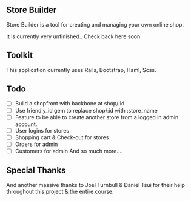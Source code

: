 ## Store Builder
Store Builder is a tool for creating and managing your own online shop.

It is currently very unfinished.. Check back here soon.

## Toolkit
This application currently uses Rails, Bootstrap, Haml, Scss.

## Todo
+ [ ] Build a shopfront with backbone at shop/:id
+ [ ] Use friendly_id gem to replace shop/:id with :store_name
+ [ ] Feature to be able to create another store from a logged in admin account.
+ [ ] User logins for stores
+ [ ] Shopping cart & Check-out for stores
+ [ ] Orders for admin
+ [ ] Customers for admin
And so much more....

## Special Thanks
And another massive thanks to Joel Turnbull & Daniel Tsui for their help throughout this project & the entire course.

